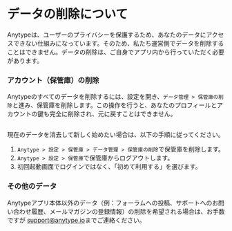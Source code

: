 # データの削除について

Anytypeは、ユーザーのプライバシーを保護するため、あなたのデータにアクセスできない仕組みになっています。そのため、私たち運営側でデータを削除することはできません。データの削除は、ご自身でアプリ内から行っていただく必要があります。

### アカウント（保管庫）の削除

Anytypeのすべてのデータを削除するには、設定を開き、`データ管理 > 保管庫の削除`と進み、保管庫を削除します。この操作を行うと、あなたのプロフィールとアカウントの鍵も完全に削除され、元に戻すことはできません。

<figure><img src="../../../.gitbook/assets/image (77) (1).png" alt=""><figcaption></figcaption></figure>

現在のデータを消去して新しく始めたい場合は、以下の手順に従ってください。

1. `Anytype > 設定 > 保管庫 > データ管理 > 保管庫の削除`で保管庫を削除します。
2. `Anytype > 設定 > 保管庫`で保管庫からログアウトします。
3. 初回起動画面でログインではなく、「初めて利用する」を選びます。

### その他のデータ

Anytypeアプリ本体以外のデータ（例：フォーラムへの投稿、サポートへのお問い合わせ履歴、メールマガジンの登録情報）の削除を希望される場合は、お手数ですが [support@anytype.io](mailto:support@anytype.io)までご連絡ください。